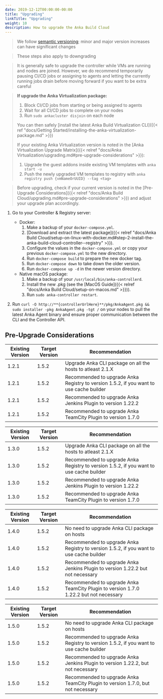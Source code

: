 ```yaml
---
date: 2019-12-12T00:00:00-00:00
title: "Upgrading"
linkTitle: "Upgrading"
weight: 10
description: How to upgrade the Anka Build Cloud
---
```


> We follow [semantic versioning](https://semver.org/); minor and major version increases can have significant changes

> These steps also apply to downgrading

> It is generally safe to upgrade the controller while VMs are running and nodes are joined. However, we do recommend temporarily pausing CI/CD jobs or assigning to agents and letting the currently running jobs drain before moving forward if you want to be extra careful

> **If upgrade the Anka Virtualization package:**
>
>   1. Block CI/CD jobs from starting or being assigned to agents
>   2. Wait for all CI/CD jobs to complete on your nodes
>   3. Run `sudo ankacluster disjoin` on each node
>
> You can then safely [install the latest Anka Build Virtualization CLI]({{< ref "docs/Getting Started/installing-the-anka-virtualization-package.md" >}})
>
> If your existing Anka Virtualization version is noted in the [Anka Virtualization Upgrade Matrix]({{< relref "docs/Anka Virtualization/upgrading.md#pre-upgrade-considerations" >}}):
>
>   1. Upgrade the guest addons inside existing VM templates with `anka start -u`
>   2. Push the newly upgraded VM templates to registry with `anka registry push {vmNameOrUUID} --tag <tag>`

> Before upgrading, check if your current version is noted in the [Pre-Upgrade Considerations]({{< relref "docs/Anka Build Cloud/upgrading.md#pre-upgrade-considerations" >}}) and adjust your upgrade plan accordingly.

1. Go to your Controller & Registry server:

    - Docker:
        1. Make a backup of your `docker-compose.yml`.
        2. [Download and extract the latest package]({{< relref "docs/Anka Build Cloud/setup-on-linux-with-docker.md#step-2-install-the-anka-build-cloud-controller--registry" >}}).
        3. Configure the values in the `docker-compose.yml` or copy your previous `docker-compose.yml` to the new directory.
        4. Run `docker-compose build` to prepare the new docker tag.
        5. Run `docker-compose down` to take down the older version.
        6. Run `docker-compose up -d` in the newer version directory.
    - Native macOS package:
        1. Make a backup of your `/usr/local/bin/anka-controllerd`.
        2. Install the new .pkg (see the [MacOS Guide]({{< relref "docs/Anka Build Cloud/setup-on-macos.md" >}})).
        3. Run `sudo anka-controller restart`.

2. Run `curl -O http://**{controllerUrlHere}**/pkg/AnkaAgent.pkg && sudo installer -pkg AnkaAgent.pkg -tgt /` on your nodes to pull the latest Anka Agent binary and ensure proper communication between the CLI and the Controller API.

## Pre-Upgrade Considerations

Existing Version | Target Version | Recommendation
--- | --- | ---
1.2.1 | 1.5.2 | Upgrade Anka CLI package on all the hosts to atleast 2.1.X
1.2.1 | 1.5.2 | Recommended to upgrade Anka Registry to version 1.5.2, if you want to use cache builder
1.2.1 | 1.5.2 | Recommended to upgrade Anka Jenkins Plugin to version 1.22.2
1.2.1 | 1.5.2 | Recommended to upgrade Anka TeamCity Plugin to version 1.7.0

Existing Version | Target Version | Recommendation
--- | --- | ---
1.3.0 | 1.5.2 | Upgrade Anka CLI package on all the hosts to atleast 2.1.X
1.3.0 | 1.5.2 | Recommended to upgrade Anka Registry to version 1.5.2, if you want to use cache builder
1.3.0 | 1.5.2 | Recommended to upgrade Anka Jenkins Plugin to version 1.22.2
1.3.0 | 1.5.2 | Recommended to upgrade Anka TeamCity Plugin to version 1.7.0

Existing Version | Target Version | Recommendation
--- | --- | ---
1.4.0 | 1.5.2 | No need to upgrade Anka CLI package on hosts
1.4.0 | 1.5.2 | Recommended to upgrade Anka Registry to version 1.5.2, if you want to use cache builder
1.4.0 | 1.5.2 | Recommended to upgrade Anka Jenkins Plugin to version 1.22.2 but not necessary
1.4.0 | 1.5.2 | Recommended to upgrade Anka TeamCity Plugin to version 1.7.0 1.22.2 but not necessary

Existing Version | Target Version | Recommendation
--- | --- | ---
1.5.0 | 1.5.2 | No need to upgrade Anka CLI package on hosts
1.5.0 | 1.5.2 | Recommended to upgrade Anka Registry to version 1.5.2, if you want to use cache builder
1.5.0 | 1.5.2 | Recommended to upgrade Anka Jenkins Plugin to version 1.22.2, but not necessary
1.5.0 | 1.5.2 | Recommended to upgrade Anka TeamCity Plugin to version 1.7.0, but not necessary